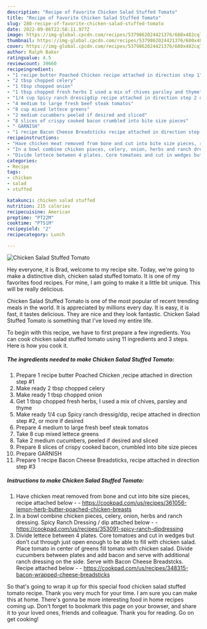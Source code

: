 ```yaml
---
description: "Recipe of Favorite Chicken Salad Stuffed Tomato"
title: "Recipe of Favorite Chicken Salad Stuffed Tomato"
slug: 280-recipe-of-favorite-chicken-salad-stuffed-tomato
date: 2022-09-06T22:58:11.977Z
image: https://img-global.cpcdn.com/recipes/5379862024421376/680x482cq70/chicken-salad-stuffed-tomato-recipe-main-photo.jpg
thumbnail: https://img-global.cpcdn.com/recipes/5379862024421376/680x482cq70/chicken-salad-stuffed-tomato-recipe-main-photo.jpg
cover: https://img-global.cpcdn.com/recipes/5379862024421376/680x482cq70/chicken-salad-stuffed-tomato-recipe-main-photo.jpg
author: Ralph Baker
ratingvalue: 4.5
reviewcount: 39660
recipeingredient:
- "1 recipe butter Poached Chicken recipe attached in direction step 1"
- "2 tbsp chopped celery"
- "1 tbsp chopped onion"
- "1 tbsp chopped fresh herbs I used a mix of chives parsley and thyme"
- "1/4 cup Spicy ranch dressigdip recipe attached in direction step 2 or more if desired"
- "4 medium to large fresh beef steak tomatos"
- "8 cup mixed lettece greens"
- "2 medium cucumbers peeled if desired and sliced"
- "8 slices of crispy cooked bacon crumbled into bite size pieces"
- " GARNISH"
- "1 recipe Bacon Cheese Breadsticks recipe attached in direction step 3"
recipeinstructions:
- "Have chicken meat removed from bone and cut into bite size pieces, recipe attached below  https://cookpad.com/us/recipes/361056-lemon-herb-butter-poached-chicken-breasts"
- "In a bowl combine chicken pieces, celery, onion, herbs and ranch dressing. Spicy Ranch Dressing / dip attached below  https://cookpad.com/us/recipes/353091-spicy-ranch-dipdressing"
- "Divide lettece between 4 plates. Core tomatoes and cut in wedges but don&#39;t cut through just open enough to be able to fill with chicken salad. Place tomato in center of greens fill tomato with chicken salad. Divide cucumbers between plates and add bacon and serve with additional ranch dressing on the side. Serve with Bacon Cheese Breadstcks. Recipe attached below  https://cookpad.com/us/recipes/348315-bacon-wrapped-cheese-breadsticks"
categories:
- Recipe
tags:
- chicken
- salad
- stuffed

katakunci: chicken salad stuffed 
nutrition: 215 calories
recipecuisine: American
preptime: "PT22M"
cooktime: "PT51M"
recipeyield: "2"
recipecategory: Lunch

---
```



![Chicken Salad Stuffed Tomato](https://img-global.cpcdn.com/recipes/5379862024421376/680x482cq70/chicken-salad-stuffed-tomato-recipe-main-photo.jpg)

Hey everyone, it is Brad, welcome to my recipe site. Today, we're going to make a distinctive dish, chicken salad stuffed tomato. It is one of my favorites food recipes. For mine, I am going to make it a little bit unique. This will be really delicious.



Chicken Salad Stuffed Tomato is one of the most popular of recent trending meals in the world. It is appreciated by millions every day. It is easy, it is fast, it tastes delicious. They are nice and they look fantastic. Chicken Salad Stuffed Tomato is something that I've loved my entire life.


To begin with this recipe, we have to first prepare a few ingredients. You can cook chicken salad stuffed tomato using 11 ingredients and 3 steps. Here is how you cook it.

<!--inarticleads1-->

##### The ingredients needed to make Chicken Salad Stuffed Tomato:

1. Prepare 1 recipe butter Poached Chicken ,recipe attached in direction step #1
1. Make ready 2 tbsp chopped celery
1. Make ready 1 tbsp chopped onion
1. Get 1 tbsp chopped fresh herbs, I used a mix of chives, parsley and thyme
1. Make ready 1/4 cup Spicy ranch dressig/dip, recipe attached in direction step #2, or more if desired
1. Prepare 4 medium to large fresh beef steak tomatos
1. Take 8 cup mixed lettece greens
1. Take 2 medium cucumbers, peeled if desired and sliced
1. Prepare 8 slices of crispy cooked bacon, crumbled into bite size pieces
1. Prepare  GARNISH
1. Prepare 1 recipe Bacon Cheese Breadsticks, recipe attached in direction step #3




<!--inarticleads2-->

##### Instructions to make Chicken Salad Stuffed Tomato:

1. Have chicken meat removed from bone and cut into bite size pieces, recipe attached below -  - https://cookpad.com/us/recipes/361056-lemon-herb-butter-poached-chicken-breasts
1. In a bowl combine chicken pieces, celery, onion, herbs and ranch dressing. Spicy Ranch Dressing / dip attached below -  - https://cookpad.com/us/recipes/353091-spicy-ranch-dipdressing
1. Divide lettece between 4 plates. Core tomatoes and cut in wedges but don&#39;t cut through just open enough to be able to fill with chicken salad. Place tomato in center of greens fill tomato with chicken salad. Divide cucumbers between plates and add bacon and serve with additional ranch dressing on the side. Serve with Bacon Cheese Breadstcks. Recipe attached below -  - https://cookpad.com/us/recipes/348315-bacon-wrapped-cheese-breadsticks




So that's going to wrap it up for this special food chicken salad stuffed tomato recipe. Thank you very much for your time. I am sure you can make this at home. There's gonna be more interesting food in home recipes coming up. Don't forget to bookmark this page on your browser, and share it to your loved ones, friends and colleague. Thank you for reading. Go on get cooking!
